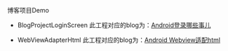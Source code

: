 博客项目Demo

- BlogProjectLoginScreen
此工程对应的blog为：[Android登录哪些事儿](http://www.dayongxin.com/2016/08/15/2016081501/)

- WebViewAdapterHtml
此工程对应的blog为：[Android Webview适配html](http://www.dayongxin.com/2016/08/09/2016080902/)
